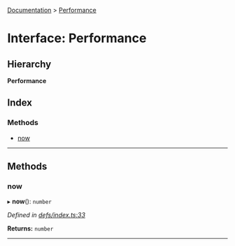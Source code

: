 [Documentation](../README.md) > [Performance](../interfaces/performance.md)

# Interface: Performance

## Hierarchy

**Performance**

## Index

### Methods

* [now](performance.md#now)

---

## Methods

<a id="now"></a>

###  now

▸ **now**(): `number`

*Defined in [defs/index.ts:33](https://github.com/bad-batch/handl/blob/20503ed/packages/debug-manager/src/defs/index.ts#L33)*

**Returns:** `number`

___

